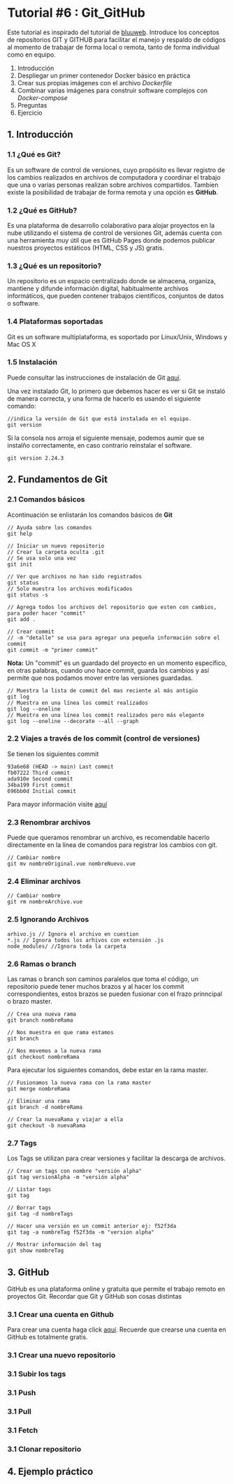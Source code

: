 # Tutorial #6 : Git_GitHub

Este tutorial es inspirado del tutorial de [bluuweb](https://bluuweb.github.io/tutorial-github/guia/). Introduce los conceptos de repositorios GIT y GITHUB para facilitar el manejo y respaldo de códigos al momento de trabajar de forma local o remota, tanto de forma individual como en equipo. 

 1. Introducción 
 2. Despliegar un primer contenedor Docker básico en práctica
 3. Crear sus propias imágenes con el archivo *Dockerfile*
 4. Combinar varias imágenes para construir software complejos con *Docker-compose*
 5. Preguntas
 6. Ejercicio

## 1. Introducción
### 1.1 ¿Qué es Git?

Es un software de control de versiones, cuyo propósito es llevar registro de los cambios realizados en archivos de computadora y coordinar el trabajo que una o varias personas realizan sobre archivos compartidos. Tambien existe la posibilidad de trabajar de forma remota y una opción es **GitHub**.

### 1.2 ¿Qué es GitHub?

Es una plataforma de desarrollo colaborativo para alojar proyectos en la nube utilizando el sistema de control de versiones Git, además cuenta con una herramienta muy útil que es GitHub Pages donde podemos publicar nuestros proyectos estáticos (HTML, CSS y JS) gratis.

### 1.3 ¿Qué es un repositorio?

Un repositorio es un espacio centralizado donde se almacena, organiza, mantiene y difunde información digital, habitualmente archivos informáticos, que pueden contener trabajos científicos, conjuntos de datos o software. 

### 1.4 Plataformas soportadas

Git es un software multiplataforma, es soportado por Linux/Unix, Windows y Mac OS X

### 1.5 Instalación

Puede consultar las instrucciones de instalación de Git [aquí](https://git-scm.com/downloads).

Una vez instalado Git, lo primero que debemos hacer es ver si Git se instaló de manera correcta, y una forma de hacerlo es usando el siguiente comando:
```
//indica la versión de Git que está instalada en el equipo.
git version
```
Si la consola nos arroja el siguiente mensaje, podemos aumir que se instalño correctamente, en caso contrario reinstalar el software.
```
git version 2.24.3
```
## 2. Fundamentos de Git
### 2.1 Comandos básicos

Acontinuación se enlistarán los comandos básicos de **Git**

```
// Ayuda sobre los comandos
git help
```
```
// Iniciar un nuevo repositorio
// Crear la carpeta oculta .git
// Se usa solo una vez
git init
```
```
// Ver que archivos no han sido registrados
git status
// Solo muestra los archivos modificados
git status -s
```
```
// Agrega todos los archivos del repositorio que esten con cambios, para poder hacer "commit"
git add .
```
```
// Crear commit
// -m "detalle" se usa para agregar una pequeña información sobre el commit
git commit -m "primer commit"
```
**Nota:** Un "commit" es un guardado del proyecto en un momento específico, en otras palabras, cuando uno hace commit, guarda los cambios y así permite que nos podamos mover entre las versiones guardadas.
```
// Muestra la lista de commit del mas reciente al más antigüo
git log
// Muestra en una línea los commit realizados
git log --oneline
// Muestra en una línea los commit realizados pero más elegante
git log --oneline --decorate --all --graph
```

### 2.2 Viajes a través de los commit (control de versiones)

Se tienen los siguientes commit
```
93a6e68 (HEAD -> main) Last commit
fb07222 Third commit
ada910e Second commit
34ba199 First commit
696bb0d Initial commit
```

Para mayor información visite [aquí](https://git-scm.com/book/es/v2/Herramientas-de-Git-Reiniciar-Desmitificado)

### 2.3 Renombrar archivos

Puede que queramos renombrar un archivo, es recomendable hacerlo directamente en la línea de comandos para registrar los cambios con git.
```
// Cambiar nombre
git mv nombreOriginal.vue nombreNuevo.vue
```

### 2.4 Eliminar archivos
```
// Cambiar nombre
git rm nombreArchivo.vue
```
### 2.5 Ignorando Archivos
```
arhivo.js // Ignora el archivo en cuestion
*.js // Ignora todos los arhivos con extensión .js
node_modules/ //Ignora toda la carpeta
```
### 2.6 Ramas o branch

Las ramas o branch son caminos paralelos que toma el código, un repositorio puede tener muchos brazos y al hacer los commit correspondientes, estos brazos se pueden fusionar con el frazo prinncipal o brazo master.

```
// Crea una nueva rama
git branch nombreRama
```
```
// Nos muestra en que rama estamos
git branch
```
```
// Nos movemos a la nueva rama
git checkout nombreRama
```
Para ejecutar los siguientes comandos, debe estar en la rama master.

```
// Fusionamos la nueva rama con la rama master
git merge nombreRama
```
```
// Eliminar una rama
git branch -d nombreRama
```
```
// Crear la nuevaRama y viajar a ella
git checkout -b nuevaRama
```
### 2.7 Tags

Los Tags se utilizan para crear versiones y facilitar la descarga de archivos.

```
// Crear un tags con nombre "versión alpha"
git tag versionAlpha -m "versión alpha"
```
```
// Listar tags
git tag
```
```
// Borrar tags
git tag -d nombreTags
```
```
// Hacer una versión en un commit anterior ej: f52f3da
git tag -a nombreTag f52f3da -m "version alpha"
```
```
// Mostrar información del tag
git show nombreTag
```

## 3. GitHub

GitHub es una plataforma online y gratuita que permite el trabajo remoto en proyectos Git. Recordar que Git y GitHub son cosas distintas

### 3.1 Crear una cuenta en Github

Para crear una cuenta haga click [aquí](https://github.com/join?ref_cta=Sign+up&ref_loc=header+logged+out&ref_page=%2F&source=header-home). Recuerde que crearse una cuenta en GitHub es totalmente gratis.

### 3.1 Crear una nuevo repositorio
### 3.1 Subir los tags
### 3.1 Push
### 3.1 Pull
### 3.1 Fetch
### 3.1 Clonar repositorio
## 4. Ejemplo práctico
